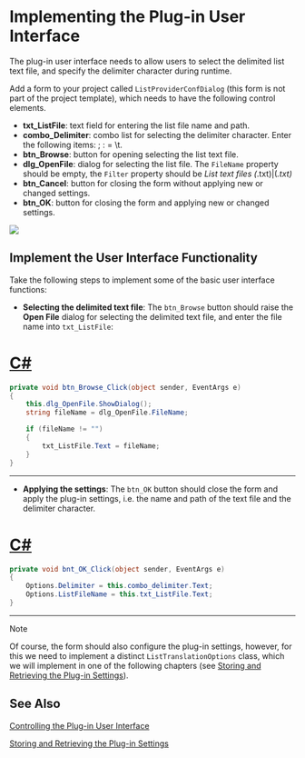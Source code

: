 Implementing the Plug-in User Interface
======
The plug-in user interface needs to allow users to select the delimited list text file, and specify the delimiter character during runtime.

Add a form to your project called `ListProviderConfDialog` (this form is not part of the project template), which needs to have the following control elements.

* **txt_ListFile**: text field for entering the list file name and path.
* **combo_Delimiter**: combo list for selecting the delimiter character. Enter the following items: ; : = \t.
* **btn_Browse**: button for opening selecting the list text file.
* **dlg_OpenFile**: dialog for selecting the list file. The `FileName` property should be empty, the `Filter` property should be *List text files (*.txt)|(*.txt)*
* **btn_Cancel**: button for closing the form without applying new or changed settings.
* **btn_OK**: button for closing the form and applying new or changed settings.

<img style="display:block; " src="images/PluginSettingsForm.jpg"/>

Implement the User Interface Functionality
-----
Take the following steps to implement some of the basic user interface functions:

* **Selecting the delimited text file**: The `btn_Browse` button should raise the **Open File** dialog for selecting the delimited text file, and enter the file name into `txt_ListFile`:
# [C#](#tab/tabid-1)
```cs
private void btn_Browse_Click(object sender, EventArgs e)
{
    this.dlg_OpenFile.ShowDialog();
    string fileName = dlg_OpenFile.FileName;

    if (fileName != "")
    {
        txt_ListFile.Text = fileName;
    }
}
```
***

* **Applying the settings**: The `btn_OK` button should close the form and apply the plug-in settings, i.e. the name and path of the text file and the delimiter character.
  
# [C#](#tab/tabid-2)
```cs
private void bnt_OK_Click(object sender, EventArgs e)
{
    Options.Delimiter = this.combo_delimiter.Text;
    Options.ListFileName = this.txt_ListFile.Text;
}
```
***
> [!NOTE]
>
> Of course, the form should also configure the plug-in settings, however, for this we need to implement a distinct `ListTranslationOptions` class, which we will implement in one of the following chapters (see [Storing and Retrieving the Plug-in Settings](storing_and_retrieving_the_plugin_settings.md)).

See Also
--------
[Controlling the Plug-in User Interface](controlling_the_plugin_user_interface.md)

[Storing and Retrieving the Plug-in Settings](storing_and_retrieving_the_plugin_settings.md)
